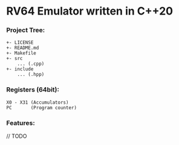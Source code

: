 # RV64 Emulator written in C++20  

### Project Tree: 
    +- LICENSE 
    +- README.md 
    +- Makefile 
    +- src 
        ... (.cpp) 
    +- include 
        ... (.hpp) 

### Registers (64bit): 
    X0 - X31 (Accumulators) 
    PC       (Program counter) 

### Features: 
// TODO  
